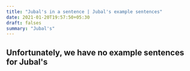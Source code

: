 ```yaml
---
title: "Jubal's in a sentence | Jubal's example sentences"
date: 2021-01-20T19:57:50+05:30
draft: falses
summary: "Jubal's"
---
```

## Unfortunately, we have no example sentences for Jubal's                 
